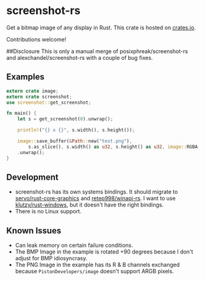 # screenshot-rs
Get a bitmap image of any display in Rust. This crate is hosted on [crates.io](https://crates.io/crates/screenshot).

Contributions welcome!

##Disclosure
This is only a manual merge of posixphreak/screenshot-rs and alexchandel/screenshot-rs with a couple of bug fixes.

## Examples

```rust
extern crate image;
extern crate screenshot;
use screenshot::get_screenshot;

fn main() {
	let s = get_screenshot(0).unwrap();

	println!("{} x {}", s.width(), s.height());

	image::save_buffer(&Path::new("test.png"),
		s.as_slice(), s.width() as u32, s.height() as u32, image::RGBA(8))
	.unwrap();
}
```

## Development
* screenshot-rs has its own systems bindings. It should migrate to [servo/rust-core-graphics](https://github.com/servo/rust-core-graphics) and [retep998/winapi-rs](https://github.com/retep998/winapi-rs). I want to use [klutzy/rust-windows](https://github.com/klutzy/rust-windows), but it doesn't have the right bindings.
* There is no Linux support.

## Known Issues
* Can leak memory on certain failure conditions.
* The BMP Image in the example is rotated +90 degrees because I don't adjust for BMP idiosyncrasy.
* The PNG Image in the example has its R & B channels exchanged because `PistonDevelopers/image` doesn't support ARGB pixels.
